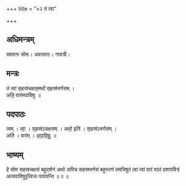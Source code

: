 +++
title = "०२ तं त्वा"

+++
## अधिमन्त्रम्
पवमानः सोमः। अवत्सारः। गायत्री।

## मन्त्रः
तं त्वा॑ स॒हस्र॑चक्षस॒मथो॑ स॒हस्र॑भर्णसम् ।  
अति॒ वार॑मपाविषुः ॥

## पदपाठः
त्वम् । त्वा॒ । स॒हस्र॑ऽचक्षसम् । अथो॒ इति॑ । स॒हस्र॑ऽभर्णसम् ।  
अति॑ । वार॑म् । अ॒पा॒वि॒षुः॒ ॥

## भाष्यम्
हे सोम सहस्रचक्षसं बहुदर्शनं अथो अपिच सहस्रभर्णसं बहुभरणं तमभिषुतं त्वा त्वां वारं वालं दशापवित्रं अत्यपाविषुरृत्विजः पावयन्ति ॥ २ ॥